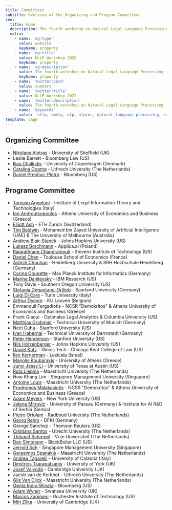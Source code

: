 ```yaml
---
title: Committees
subtitle: Overview of the Organizing and Program Committees
seo:
  title: Home
  description: The fourth workshop on Natural Legal Language Processing (NLLP 2022) explores methods and applications of Natural Language Processing for the Legal Domain by focusing on legal text and text with legal significance. Co-located with EMNLP 2022.
  extra:
    - name: 'og:type'
      value: website
      keyName: property
    - name: 'og:title'
      value: NLLP Workshop 2022
      keyName: property
    - name: 'og:description'
      value: The fourth workshop on Natural Legal Language Processing (NLLP 2022) explores methods and applications of Natural Language Processing for the Legal Domain by focusing on legal text and text with legal significance. Co-located with EMNLP 2022.
      keyName: property
    - name: 'twitter:card'
      value: summary
    - name: 'twitter:title'
      value: NLLP Workshop 2022
    - name: 'twitter:description'
      value: The fourth workshop on Natural Legal Language Processing (NLLP 2022) explores methods and applications of Natural Language Processing for the Legal Domain by focusing on legal text and text with legal significance. Co-located with EMNLP 2022.
    - name: 'keywords'
      value: 'nllp, emnlp, nlp, nlproc, natural language processing, natural legal language processing, legal text, legal domain language'
template: page
---
```


## Organizing Committee 

- [Nikolaos Aletras](http://nikosaletras.com) - University of Sheffield (UK)
- Leslie Barrett - Bloomberg Law (US)
- [Ilias Chalkidis](https://iliaschalkidis.github.io/) - University of Copenhagen (Denmark)
- [Catalina Goanta](https://www.uu.nl/staff/ECGoanta) - Uthrech University (The Netherlands)
- [Daniel Preotiuc-Pietro](http://www.preotiuc.ro) - Bloomberg (US)

## Programe Committee

- [Tomaso Agnoloni](http://www.ittig.cnr.it/en/persone/ricerca/tommaso-agnoloni/) - Institute of Legal Information Theory and Technologies (Italy)
- [Ion Androutsopoulos](https://www2.aueb.gr/users/ion/) - Athens University of Economics and Business (Greece)
- [Elliott Ash](https://elliottash.com/) - ETH Zurich (Switzerland)
- [Tim Baldwin](https://people.eng.unimelb.edu.au/tbaldwin/) - Mohamed bin Zayed University of Artificial Intelligence (UAE) & The University of Melbourne (Australia)
- [Andrew Blair-Stanek](https://www.law.umaryland.edu/Directory/profile.asp?id=893) - Johns Hopkins University (US)
- [Lukasz Borchmann](https://borchmann.ai/) - Applica.ai (Poland)
- [Rajarathnam Chandramouli](http://www.mouli.me/) - Stevens Institute of Technology (US)
- [Daniel Chen](http://users.nber.org/~dlchen/) - Toulouse School of Economics (France)
- [Ashish Chouhan](https://www.srh-hochschule-heidelberg.de/hochschule/hochschulteam/ashish-chouhan) -	Heidelberg University & SRH Hochschule Heidelberg (Germany)
- [Corina Coupette](https://people.mpi-inf.mpg.de/~coupette/) - Max Planck Institute for Informatics (Germany)
- [Marina Danilevsky](http://marinadanilevsky.com/) - IBM Research (US)
- Tony Davis - Southern Oregon University (US)
- [Stefania Degaetano-Ortlieb](https://stefaniadegaetano.com/) - Saarland University (Germany)
- [Luigi Di Caro](https://luigidicaro.me/) - Turin University (Italy)
- [Arthur Dyevre](https://www.law.kuleuven.be/pub/en/staff/00090833) - KU Leuven (Belgium)
- Emmanouil Fergadiotis - NCSR "Demokritos" & Athens University of Economics and Business (Greece)
- Frank Giaoui - Optimalex Legal Analytics & Columbia University (US)
- [Matthias Grabmair](https://www.andrew.cmu.edu/user/mgrabmai/) - Technical University of Munich (Germany)
- [Neel Guha](http://www.neelguha.com/) - Stanford University (US)
- [Ivan Habernal](https://www.trusthlt.org/) - Technical University of Darmstadt (Germany)
- [Peter Henderson](https://www.peterhenderson.co/) - Stanford University (US)
- [Nils Holzenberger](https://www.cs.jhu.edu/~nholzen1/) - Johns Hopkins University (US)
- [Daniel Katz](https://www.danielmartinkatz.com/) - Illinois Tech - Chicago Kent College of Law (US)
- [Ilan Kernerman](http://www.elexicography.eu/portfolio-item/kernerman/) - Lexicala (Israel)
- [Manolis Koubarakis](http://cgi.di.uoa.gr/~koubarak/) - University of Athens (Greece)
- [Junyi Jessy Li](https://liberalarts.utexas.edu/linguistics/faculty/jl67946) - University of Texas at Austin (US)
- [Ruta Liepina](https://www.maastrichtuniversity.nl/p70067150) - Maastricht University (The Netherlands)
- How Khang Lim - Singapore Management University (Singapore)
- [Antoine Louis](https://www.maastrichtuniversity.nl/p70072559) - Maastricht University (The Netherlands)
- [Prodromos Malakasiotis](http://pages.cs.aueb.gr/~rulller/) - NCSR "Demokritos" & Athens University of Economics and Business (Greece)
- [Adam Meyers](https://nlp.cs.nyu.edu/people/meyers.html) - New York University (US)
- [Jelena Mitrović](https://ca-roll.github.io/) - University of Passau (Germany) & Institute for AI R&D of Serbia (Serbia)
- [Pietro Ortolani](http://www.pietroortolani.com/) - Radboud University (The Netherlands)
- [Georg Rehm](http://georg-re.hm/) - DFKI (Germany)
- George Sanchez - Thomson Reuters (US)
- [Cristiana Santos](https://rel-incode.github.io/cristianasantos/) - Utrecht University (The Netherlands)
- [Thibault Schrepel](https://thibaultschrepel.com/en/)	- Vrije Universiteit (The Netherlands)
- [Dan Simonson](http://thedansimonson.com/) - BlackBoiler LLC (US)
- [Jerrold Soh](https://www.linkedin.com/in/jerroldsoh/?originalSubdomain=sg) - Singapore Management University (Singapore)
- [Gerasimos Spanakis](https://dke.maastrichtuniversity.nl/jerry.spanakis/welcome-to-my-personal-website/contact-2/) - Maastricht University (The Netherlands)
- [Andrea Tagarelli](http://people.dimes.unical.it/andreatagarelli/) - University of Calabria (Italy)
- [Dimitrios Tsarapatsanis](https://www.sheffield.ac.uk/law/staff/dtsarapatsanis) - University of York (UK)
- [Josef Valvoda](https://valvoda.github.io/) - Cambridge University (UK)
- Jacob van de Kerkhof - Uthrech University (The Netherlands)
- [Gijs Van Dijck](https://www.maastrichtuniversity.nl/gijs.vandijck) - Maastricht University (The Netherlands)
- [Genta Indra Winata](https://gentawinata.com/) - Bloomberg (US)
- [Adam Wyner](https://www.swansea.ac.uk/staff/a.z.wyner/) - Swansea University (UK)
- [Marcos Zampieri](https://mzampieri.com/) - Rochester Institute of Technology (US) 
- [Miri Zilka](http://www.eng.cam.ac.uk/profiles/mz477) - University of Cambridge (UK)
